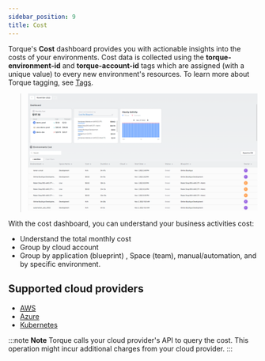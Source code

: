 ```yaml
---
sidebar_position: 9
title: Cost
---
```


Torque's __Cost__ dashboard provides you with actionable insights into the costs of your environments. Cost data is collected using the __torque-environment-id__ and __torque-account-id__ tags which are assigned (with a unique value) to every new environment's resources. To learn more about Torque tagging, see [Tags](/admin-guide/governance/tags).

> ![Locale Dropdown](/img/cost-dashboard.png)

With the cost dashboard, you can understand your business activities cost:
* Understand the total monthly cost
* Group by cloud account
* Group by application (blueprint) , Space (team), manual/automation, and by specific environment.


## Supported cloud providers
* [AWS](/admin-guide/cost-tracking/configuring-cost-aws)
* [Azure](/admin-guide/cost-tracking/configuring-cost-azure)
* [Kubernetes](/admin-guide/cost-tracking/configuring-cost-k8s)


:::note __Note__
Torque calls your cloud provider's API to query the cost. This operation might incur additional charges from your cloud provider.
:::
